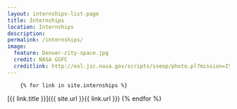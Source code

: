 ```yaml
---
layout: internships-list-page 
title: Internships 
location: Internships 
description:  
permalink: /internships/
image:
  feature: Denver-city-space.jpg
  credit: NASA GSFC
  creditlink: http://eol.jsc.nasa.gov/scripts/sseop/photo.pl?mission=ISS015&roll=E&frame=7366
---
```




		{% for link in site.internships %}
[{{ link.title }}]({{ site.url }}{{ link.url }})
{% endfor %}

